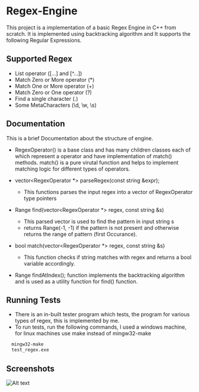 
# Regex-Engine

This project is a implementation of a basic Regex Engine in C++ from scratch.
It is implemented using backtracking algorithm and It supports the following Regular Expressions.
 


## Supported Regex

- List operator ([...] and [^...])
- Match Zero or More operator (*)
- Match One or More operator (+)
- Match Zero or One operator (?)
- Find a single character (.)
- Some MetaCharacters (\d, \w, \s)


## Documentation
This is a brief Documentation about the structure of engine.

- RegexOperator() is a base class and has many children classes each of which represent a operator and  have implementation of match() methods. match() is a pure virutal function and helps to implement matching logic for different types of operators.
- vector<RegexOperator *> parseRegex(const string &expr);
    - This functions parses the input regex into a vector of RegexOperator type pointers

- Range find(vector<RegexOperator *> regex, const string &s)
    - This parsed vector is used to find the pattern in input string s
    - returns Range(-1, -1) if the pattern is not present and otherwise returns the range of pattern (first Occurance).
- bool match(vector<RegexOperator *> regex, const string &s)
    - This function checks if string matches with regex and returns a bool variable accordingly.
- Range findAtIndex(); function implements the backtracking algorithm and is used as a utility function for find() function.

  
## Running Tests

- There is an in-built tester program which tests, the program for various types of regex, this is implemented by me.
- To run tests, run the following commands, I used a windows machine, for linux machines use make instead of mingw32-make

```bash
  mingw32-make 
  test_regex.exe
```

## Screenshots

![Alt text](./screenShots/testing.jpg?raw=true "Optional Title")